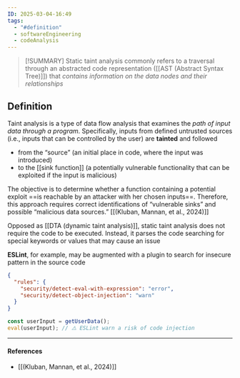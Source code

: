 ```yaml
---
ID: 2025-03-04-16:49
tags:
  - "#definition"
  - softwareEngineering
  - codeAnalysis
---
```

> [!SUMMARY]
> Static taint analysis commonly refers to a traversal through an abstracted code representation ([[AST (Abstract Syntax Tree)]]) that *contains information on the data nodes and their relationships*

## Definition

Taint analysis is a type of data flow analysis that examines the *path of input data through a program*. Specifically, inputs from defined untrusted sources (i.e., inputs that can be controlled by the user) are **tainted** and followed 
- from the “source” (an initial place in code, where the input was introduced)
- to the [[sink function]] (a potentially vulnerable functionality that can be exploited if the input is malicious)

The objective is to determine whether a function containing a potential exploit ==is reachable by an attacker with her chosen inputs==. Therefore, this approach requires correct identifications of “vulnerable sinks” and possible “malicious data sources.” [[(Kluban, Mannan, et al., 2024)]]

Opposed as [[DTA (dynamic taint analysis)]], static taint analysis does not require the code to be executed. Instead, it parses the code searching for special keywords or values that may cause an issue

**ESLint**, for example, may be augmented with a plugin to search for insecure pattern in the source code

```json
{
  "rules": {
    "security/detect-eval-with-expression": "error",
    "security/detect-object-injection": "warn"
  }
}
```

```javascript
const userInput = getUserData();
eval(userInput); // ⚠️ ESLint warn a risk of code injection
```

---
#### References
- [[(Kluban, Mannan, et al., 2024)]]